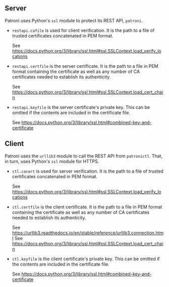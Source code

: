 <!--
 Copyright 2021 - 2024 Crunchy Data Solutions, Inc.
 Licensed under the Apache License, Version 2.0 (the "License");
 you may not use this file except in compliance with the License.
 You may obtain a copy of the License at

 http://www.apache.org/licenses/LICENSE-2.0

 Unless required by applicable law or agreed to in writing, software
 distributed under the License is distributed on an "AS IS" BASIS,
 WITHOUT WARRANTIES OR CONDITIONS OF ANY KIND, either express or implied.
 See the License for the specific language governing permissions and
 limitations under the License.
-->

Server
------

Patroni uses Python's `ssl` module to protect its REST API, `patroni`.

- `restapi.cafile` is used for client verification. It is the path to a file of
  trusted certificates concatenated in PEM format.

  See https://docs.python.org/3/library/ssl.html#ssl.SSLContext.load_verify_locations

- `restapi.certfile` is the server certificate. It is the path to a file in PEM
  format containing the certificate as well as any number of CA certificates
  needed to establish its authenticity.

  See https://docs.python.org/3/library/ssl.html#ssl.SSLContext.load_cert_chain

- `restapi.keyfile` is the server certificate's private key. This can be omitted
  if the contents are included in the certificate file.

  See https://docs.python.org/3/library/ssl.html#combined-key-and-certificate


Client
------

Patroni uses the `urllib3` module to call the REST API from `patronictl`. That,
in turn, uses Python's `ssl` module for HTTPS.

- `ctl.cacert` is used for server verification. It is the path to a file of
  trusted certificates concatenated in PEM format.

  See https://docs.python.org/3/library/ssl.html#ssl.SSLContext.load_verify_locations

- `ctl.certfile` is the client certificate. It is the path to a file in PEM
  format containing the certificate as well as any number of CA certificates
  needed to establish its authenticity.

  See https://urllib3.readthedocs.io/en/stable/reference/urllib3.connection.html
  See https://docs.python.org/3/library/ssl.html#ssl.SSLContext.load_cert_chain

- `ctl.keyfile` is the client certificate's private key. This can be omitted
  if the contents are included in the certificate file.

  See https://docs.python.org/3/library/ssl.html#combined-key-and-certificate
